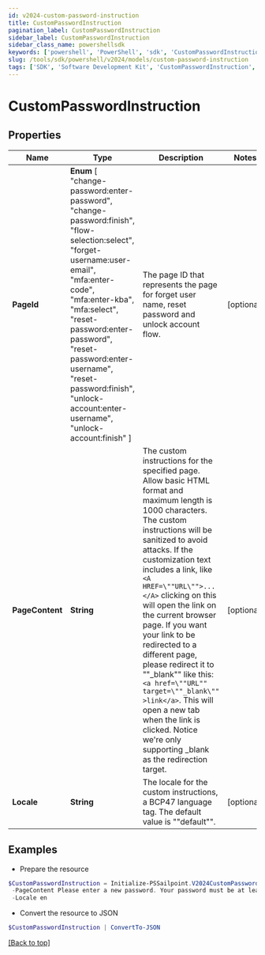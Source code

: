 ```yaml
---
id: v2024-custom-password-instruction
title: CustomPasswordInstruction
pagination_label: CustomPasswordInstruction
sidebar_label: CustomPasswordInstruction
sidebar_class_name: powershellsdk
keywords: ['powershell', 'PowerShell', 'sdk', 'CustomPasswordInstruction', 'V2024CustomPasswordInstruction'] 
slug: /tools/sdk/powershell/v2024/models/custom-password-instruction
tags: ['SDK', 'Software Development Kit', 'CustomPasswordInstruction', 'V2024CustomPasswordInstruction']
---
```



# CustomPasswordInstruction

## Properties

Name | Type | Description | Notes
------------ | ------------- | ------------- | -------------
**PageId** |  **Enum** [  "change-password:enter-password",    "change-password:finish",    "flow-selection:select",    "forget-username:user-email",    "mfa:enter-code",    "mfa:enter-kba",    "mfa:select",    "reset-password:enter-password",    "reset-password:enter-username",    "reset-password:finish",    "unlock-account:enter-username",    "unlock-account:finish" ] | The page ID that represents the page for forget user name, reset password and unlock account flow. | [optional] 
**PageContent** | **String** | The custom instructions for the specified page. Allow basic HTML format and maximum length is 1000 characters. The custom instructions will be sanitized to avoid attacks. If the customization text includes a link, like `<A HREF=\""URL\"">...</A>` clicking on this will open the link on the current browser page. If you want your link to be redirected to a different page, please redirect it to ""_blank"" like this: `<a href=\""URL"" target=\""_blank\"" >link</a>`. This will open a new tab when the link is clicked. Notice we're only supporting _blank as the redirection target.  | [optional] 
**Locale** | **String** | The locale for the custom instructions, a BCP47 language tag. The default value is \""default\"". | [optional] 

## Examples

- Prepare the resource
```powershell
$CustomPasswordInstruction = Initialize-PSSailpoint.V2024CustomPasswordInstruction  -PageId change-password:enter-password `
 -PageContent Please enter a new password. Your password must be at least 8 characters long and contain at least one number and one letter. `
 -Locale en
```

- Convert the resource to JSON
```powershell
$CustomPasswordInstruction | ConvertTo-JSON
```


[[Back to top]](#) 

